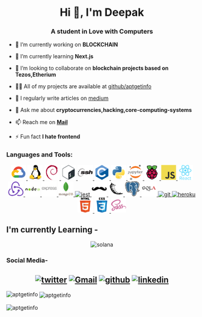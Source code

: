 <h1 align="center">Hi 👋, I'm Deepak</h1>
<h3 align="center">A student in Love with Computers</h3>



- 🔭 I’m currently working on **BLOCKCHAIN**

- 🌱 I’m currently learning **Next.js**

- 👯 I’m looking to collaborate on **blockchain projects based on Tezos,Etherium**

- 👨‍💻 All of my projects are available at [github/aptgetinfo](https://github.com/aptgetinfo)

- 📝 I regularly write articles on [medium](https://aptgetinfo.medium.com/)

- 💬 Ask me about **cryptocurrencies,hacking,core-computing-systems**

- 📫 Reach me on **<a href="mailto:deepak.2002.02.16@gmail.com" alt="Contact me">Mail</a>**

- ⚡ Fun fact **I hate frontend**


<h3 align="left">Languages and Tools:</h3>
<p align="center">
  <a href="https://console.cloud.google.com/" target="_blank">
    <img
      src="https://raw.githubusercontent.com/devicons/devicon/master/icons/googlecloud/googlecloud-original.svg"
      alt="gcp"
      width="40"
      height="40"
    />
  </a>

  <a href="https://www.linux.org/" target="_blank">
    <img
      src="https://raw.githubusercontent.com/devicons/devicon/master/icons/linux/linux-original.svg"
      alt="linux"
      width="40"
      height="40"
    />
  </a>


  <a href="https://www.debian.org/" target="_blank">
    <img
      src="https://raw.githubusercontent.com/devicons/devicon/master/icons/debian/debian-original.svg"
      alt="debian"
      width="40"
      height="40"
    />
  </a>

  <a href="https://www.gnu.org/software/bash/" target="_blank">
    <img
      src="https://raw.githubusercontent.com/devicons/devicon/master/icons/bash/bash-original.svg"
      alt="bash"
      width="40"
      height="40"
    />
  </a>

  <a href="https://www.openssh.com/" target="_blank">
    <img
      src="https://raw.githubusercontent.com/devicons/devicon/master/icons/ssh/ssh-original-wordmark.svg"
      alt="ssh"
      width="40"
      height="40"
    />
  </a>


  <a href="https://www.cprogramming.com/" target="_blank">
    <img
      src="https://raw.githubusercontent.com/devicons/devicon/master/icons/c/c-original.svg"
      alt="c"
      width="40"
      height="40"
    />
  </a>


  <a href="https://www.python.org/" target="_blank">
    <img
      src="https://raw.githubusercontent.com/devicons/devicon/master/icons/python/python-original.svg"
      alt="python"
      width="40"
      height="40"
    />
  </a>

  <a href="https://jupyter.org/" target="_blank">
    <img
      src="https://raw.githubusercontent.com/devicons/devicon/master/icons/jupyter/jupyter-original-wordmark.svg"
      alt="jupyter"
      width="40"
      height="40"
    />
  </a>


  <a href="https://www.raspberrypi.org/" target="_blank">
    <img
      src="https://raw.githubusercontent.com/devicons/devicon/master/icons/raspberrypi/raspberrypi-original.svg"
      alt="raspberry-pi/"
      width="40"
      height="40"
    />
  </a>

  <a href="https://developer.mozilla.org/en-US/docs/Web/JavaScript" target="_blank">
    <img
      src="https://raw.githubusercontent.com/devicons/devicon/master/icons/javascript/javascript-original.svg"
      alt="javascript"
      width="40"
      height="40"
    />
  </a>


  <a href="https://reactjs.org/" target="_blank">
    <img
      src="https://raw.githubusercontent.com/devicons/devicon/master/icons/react/react-original-wordmark.svg"
      alt="react"
      width="40"
      height="40"
    />
  </a>
  <a href="https://redux.js.org" target="_blank">
    <img
      src="https://raw.githubusercontent.com/devicons/devicon/master/icons/redux/redux-original.svg"
      alt="redux"
      width="40"
      height="40"
    />
  </a>




  <a href="https://nodejs.org" target="_blank">
    <img
      src="https://raw.githubusercontent.com/devicons/devicon/master/icons/nodejs/nodejs-original-wordmark.svg"
      alt="nodejs"
      width="40"
      height="40"
    />
  </a>



   <a href="https://expressjs.com/" target="_blank">
    <img
      src="https://raw.githubusercontent.com/devicons/devicon/master/icons/express/express-original-wordmark.svg"
      alt="expressjs"
      width="40"
      height="40"
    />
  </a>

  <a href="https://www.mongodb.com/" target="_blank">
    <img
      src="https://raw.githubusercontent.com/devicons/devicon/master/icons/mongodb/mongodb-original-wordmark.svg"
      alt="mongodb"
      width="40"
      height="40"
    />
  </a>


  <a href="https://jestjs.io" target="_blank">
    <img
      src="https://www.vectorlogo.zone/logos/jestjsio/jestjsio-icon.svg"
      alt="jest"
      width="40"
      height="40"
    />
  </a>


  <a href="https://handlebarsjs.com/" target="_blank">
    <img
      src="https://raw.githubusercontent.com/devicons/devicon/master/icons/handlebars/handlebars-original.svg"
      alt="handlebars"
      width="40"
      height="40"
    />
  </a>

  <a href="https://flask.palletsprojects.com/en/2.0.x/" target="_blank">
    <img
      src="https://raw.githubusercontent.com/devicons/devicon/master/icons/flask/flask-original.svg"
      alt="flask"
      width="40"
      height="40"
    />
  </a>


  <a href="https://www.postgresql.org/" target="_blank">
    <img
      src="https://raw.githubusercontent.com/devicons/devicon/master/icons/postgresql/postgresql-original.svg"
      alt="postgresql"
      width="40"
      height="40"
    />
  </a>

  <a href="https://www.sqlalchemy.org/" target="_blank">
    <img
      src="https://raw.githubusercontent.com/devicons/devicon/master/icons/sqlalchemy/sqlalchemy-original.svg"
      alt="sqlalchemy"
      width="40"
      height="40"
    />
  </a>




  <a href="https://git-scm.com/" target="_blank">
    <img
      src="https://www.vectorlogo.zone/logos/git-scm/git-scm-icon.svg"
      alt="git"
      width="40"
      height="40"
    />
  </a>
  <a href="https://heroku.com" target="_blank">
    <img
      src="https://www.vectorlogo.zone/logos/heroku/heroku-icon.svg"
      alt="heroku"
      width="40"
      height="40"
    />
  </a>


  <a href="https://www.w3.org/html/" target="_blank">
    <img
      src="https://raw.githubusercontent.com/devicons/devicon/master/icons/html5/html5-original-wordmark.svg"
      alt="html5"
      width="40"
      height="40"
    />
  </a>

  <a href="https://www.w3schools.com/css/" target="_blank">
    <img
      src="https://raw.githubusercontent.com/devicons/devicon/master/icons/css3/css3-original-wordmark.svg"
      alt="css3"
      width="40"
      height="40"
    />
  </a>


  <a href="https://sass-lang.com" target="_blank">
    <img
      src="https://raw.githubusercontent.com/devicons/devicon/master/icons/sass/sass-original.svg"
      alt="sass"
      width="40"
      height="40"
    />
  </a>
</p>







## I'm currently Learning -

<p align="center">
    <img
      src="https://www.bitprime.co.nz/wp-content/uploads/2020/06/solana-400x400.png"
       alt="solana"/>
</p>
    


<h3 align="left">Social Media-</h3>
    <h2 align="center">
        <!--Twitter-->
           <a href="https://twitter.com/deepak_kumar216" alt="Twitter"><img src='https://cdn.jsdelivr.net/npm/simple-icons@3.0.1/icons/twitter.svg' alt='twitter' height='40'></a>
        <!--Gmail-->
           <a href="mailto:deepak.2002.02.16@gmail.com" alt="Contact me"><img src='https://cdn.jsdelivr.net/npm/simple-icons@3.0.1/icons/gmail.svg' alt='Gmail' height='40' color='red'></a>
         <!--Github-->
           <a href="https://github.com/aptgetinfo" alt="Github"><img src='https://cdn.jsdelivr.net/npm/simple-icons@3.0.1/icons/github.svg' alt='github' height='40'></a>
           <!--linkedin-->
           <a href="https://www.linkedin.com/in/deepak-kumar-1518b1195/" alt="Linkedin"><img src='https://cdn.jsdelivr.net/npm/simple-icons@3.0.1/icons/linkedin.svg' alt='linkedin' height='40'></a>
    </h2>

<p>
  <img
    align="left"
    src="https://github-readme-stats.vercel.app/api/top-langs?username=aptgetinfo&show_icons=true&locale=en&theme=radical"
    alt="aptgetinfo"
  />
</p>

<p>
  &nbsp;<img
    align="center"
    src="https://github-readme-stats.vercel.app/api?username=aptgetinfo&show_icons=true&locale=en&theme=radical"
    alt="aptgetinfo"
  />
</p>


<p>
  <img
    align="center"
    src="https://github-readme-streak-stats.herokuapp.com/?user=aptgetinfo&theme=radical"
    alt="aptgetinfo"
  />
</p>
